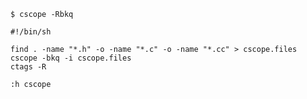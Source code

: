 
```shell
$ cscope -Rbkq
```

```shell
#!/bin/sh

find . -name "*.h" -o -name "*.c" -o -name "*.cc" > cscope.files
cscope -bkq -i cscope.files
ctags -R
```

```vim
:h cscope
```

